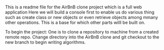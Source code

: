 This is a readme file for the  AirBnB clone project which is a full web application
Here we will build a console first to enable us do various thing such as create class or new objects or even retrieve objects among mmany other operations.
This is a base for which other parts willl be built on.

To begin the project:
One is to clone a repository to machine from a created remote repo.
Change directory into the AirBnB clone and git checkout to the new branch to begin writing algorithms.
